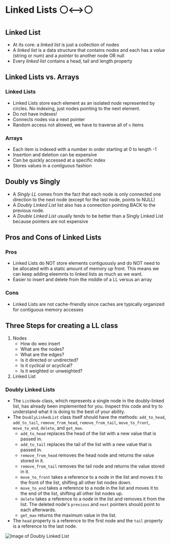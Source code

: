 
# Linked Lists  ⚪️<-->⚪️ 

## Linked List
- At its core: a _linked list_ is just a collection of nodes
- A _linked list_ is a data structure that contains _nodes_ and each has a _value_ (string or num) and a _pointer_ to another node OR null
- Every _linked list_ contains a head, tail and length property

## Linked Lists vs. Arrays

### Linked Lists
- Linked Lists store each element as an isolated _node_ represented by circles. No indexing, just nodes pointing to the next element.
- Do not have indexes!
- Connects nodes via a next pointer
- Random access not allowed, we have to traverse all of `n` items 

### Arrays
- Each item is indexed with a number in order starting at 0 to length -1
- Insertion and deletion can be expensive 
- Can be quickly accessed at a specific index
- Stores values in a _contiguous_ fashion


## Doubly vs Singly
- A _Singly LL_ comes from the fact that each node is only connected one direction to the next node (except for the last node, points to NULL)
- A _Doubly Linked List_ list also has a connection pointing BACK to the previous node.
- A _Double Linked List_ usually tends to be better than a Singly Linked List because pointers are not expensive 

## Pros and Cons of Linked Lists
### Pros
- Linked Lists do NOT store elements contiguously and do NOT need to be allocated with a static amount of memory up front. This means we can keep adding eleemnts to linked lists as much as we want. 
- Easier to insert and delete from the middle of a LL versus an array 
### Cons
- Linked Lists are not cache-friendly since caches are typically organized for contiguous memory accesses



## Three Steps for creating a LL class
1. Nodes
    - How do weo insert 
    - What are the nodes?
    - What are the edges?
    - Is it directed or undirected?
    - Is it cyclical or acyclical?
    - Is it weighted or unweighted?
2. Linked List



### Doubly Linked Lists
 * The `ListNode` class, which represents a single node in the doubly-linked list, has already been implemented for you. Inspect this code and try to understand what it is doing to the best of your ability.
 * The `DoublyLinkedList` class itself should have the methods: `add_to_head`, `add_to_tail`, `remove_from_head`, `remove_from_tail`, `move_to_front`, `move_to_end`, `delete`, and `get_max`.
   * `add_to_head` replaces the head of the list with a new value that is passed in.
   * `add_to_tail` replaces the tail of the list with a new value that is passed in.
   * `remove_from_head` removes the head node and returns the value stored in it.
   * `remove_from_tail` removes the tail node and returns the value stored in it.
   * `move_to_front` takes a reference to a node in the list and moves it to the front of the list, shifting all other list nodes down. 
   * `move_to_end` takes a reference to a node in the list and moves it to the end of the list, shifting all other list nodes up. 
   * `delete` takes a reference to a node in the list and removes it from the list. The deleted node's `previous` and `next` pointers should point to each afterwards.
   * `get_max` returns the maximum value in the list. 
 * The `head` property is a reference to the first node and the `tail` property is a reference to the last node.
 
![Image of Doubly Linked List](https://upload.wikimedia.org/wikipedia/commons/thumb/5/5e/Doubly-linked-list.svg/610px-Doubly-linked-list.svg.png)
